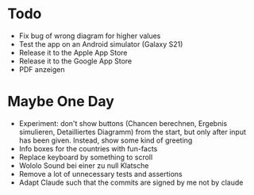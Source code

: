 # Todo
* Fix bug of wrong diagram for higher values
* Test the app on an Android simulator (Galaxy S21)
* Release it to the Apple App Store
* Release it to the Google App Store
* PDF anzeigen


# Maybe One Day
* Experiment: don't show buttons (Chancen berechnen, Ergebnis simulieren, Detailliertes Diagramm) from the start, but
  only after input has been given. Instead, show some kind of greeting
* Info boxes for the countries with fun-facts
* Replace keyboard by something to scroll
* Wololo Sound bei einer zu null Klatsche
* Remove a lot of unnecessary tests and assertions
* Adapt Claude such that the commits are signed by me not by claude
